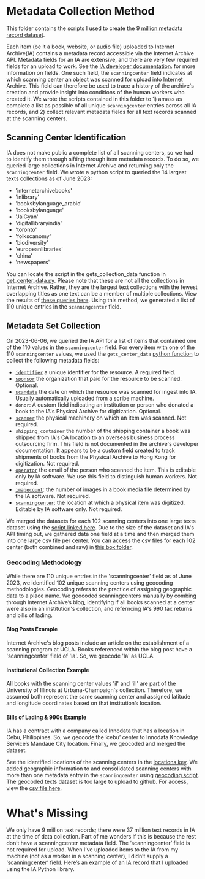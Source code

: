 # Metadata Collection Method
This folder contains the scripts I used to create the [9 million metadata record dataset](https://wustl.box.com/s/sd9nvxbh3hym7uycia5bul2a7cu4q9rn). 

Each item (be it a book, website, or audio file) uploaded to Internet Archive(IA) contains a metadata record accessible via the Internet Archive API. Metadata fields for an IA are extensive, and there are very few required fields for an upload to work. See the [IA developer documentation](https://archive.org/developers/metadata-schema/i). for more information on fields.  One such field, the `scanningcenter` field indicates at which scanning center an object was scanned for upload into Internet Archive. This field can therefore be used to trace a history of the archive's creation and provide insight into conditions of the human workers who created it. We wrote the scripts contained in this folder to 1) amass as complete a list as possible of all unique `scanningcenter` entries across all IA records, and 2) collect relevant metadata fields for all text records scanned at the scanning centers. 

## Scanning Center Identification
IA does not make public a complete list of all scanning centers, so we had to identify them through sifting through item metadata records. To do so, we queried large collections in Internet Archive and returning only the `scanningcenter` field. We wrote a python script to queried the 14 largest texts collections as of June 2023: 
- 'internetarchivebooks'
- 'inlibrary'
- 'booksbylanguage_arabic'
- 'booksbylanguage'
- 'JaiGyan'
- 'digitallibraryindia'
- 'toronto'
- 'folkscanomy'
- 'biodiversity'
- 'europeanlibraries'
- 'china'
- 'newspapers'

You can locate the script in the gets_collection_data function in [get_center_data.py](https://github.com/ers6/ia_scanning_labor_data/blob/516fe1ad2d14e1fa8e71ba74e31ebf9c349f2329/access-ia-metadata-records/get_center_data.py). Please note that these are not all the collections in Internet Archive. Rather, they are the largest text collections with the fewest overlapping titles as one text can be a member of multiple collections. View the results of [these queries here](https://wustl.app.box.com/folder/271952490091). Using this method, we generated a list of 110 unique entries in the `scanningcenter` field.

## Metadata Set Collection
On 2023-06-06, we queried the IA API for a list of items that contained one of the 110 values in the `scanningcenter` field. For every item with one of the 110 `scanningcenter` values, we used the `gets_center_data` [python function](https://github.com/ers6/ia_scanning_labor_data/blob/99eb04d13bea6a5a9bb153c29f777b5958c16a18/access-ia-metadata-records/get_center_data.py) to collect the following metadata fields: 

- [`identifier`](https://archive.org/developers/metadata-schema/index.html#identifier) a unique identifier for the resource. A required field.
- [`sponsor`](https://archive.org/developers/metadata-schema/index.html#sponsor) the organization that paid for the resource to be scanned. Optional. 
- [`scandate`](https://archive.org/developers/metadata-schema/index.html#scandate) the date on which the resource was scanned for ingest into IA. Usually automatically uploaded from a scribe machine. 
- `donor`: A custom field indicating an institution or person who donated a book to the IA's Physical Archive for digitization. Optional. 
- [`scanner`](https://archive.org/developers/metadata-schema/index.html#scanner) the physical machinery on which an item was scanned. Not required.
- `shipping_container` the number of the shipping container a book was shipped from IA's CA location to an overseas business process outsourcing firm. This field is not documented in the archive's developer documentation. It appears to be a custom field created to track shipments of books from the Physical Archive to Hong Kong for digitization. Not required.
- [`operator`](https://archive.org/developers/metadata-schema/index.html#operator) the email of the person who scanned the item. This is editable only by IA software. We use this field to distinguish human workers. Not required.
- [`imagecount`](https://archive.org/developers/metadata-schema/index.html#operator): the number of images in a book media file determined by the IA software. Not required. 
- [`scanningcenter`](https://archive.org/developers/metadata-schema/index.html#scanningcenter): the location at which a physical item was digitized. Editable by IA software only. Not required.

 We merged the datasets for each 102 scanning centers into one large texts dataset using the [script linked here](https://github.com/ers6/ia_scanning_labor_data/blob/5b6761ddd5385b9fde53c67d95dfa4e89cbdb47d/access-ia-metadata-records/get_center_data.py). Due to the size of the dataset and IA's API timing out, we gathered data one field at a time and then merged them into one large csv file per center. You can access the csv files for each 102 center (both combined and raw) in [this box folder](https://wustl.box.com/s/nigtbfcot4z17pk3by6h6kbijxtfgla9). 

### Geocoding Methodology
While there are 110 unique entries in the 'scanningcenter' field as of June 2023, we identified 102 unique scanning centers using geocoding methodologies. Geocoding refers to the practice of assigning geographic data to a place name. We geocoded scanningcenters manually by combing through Internet Archive’s blog, identifying if all books scanned at a center were also in an institution's collection, and referncing IA's 990 tax returns and bills of lading. 
#### Blog Posts Example
Internet Archive's blog posts include an article on the establishment of a scanning program at UCLA. Books referenced within the blog post have a 'scanningcenter' field of 'la'. So, we geocode 'la' as UCLA. 

#### Institutional Collection Example
All books with the scanning center values 'il' and 'ill' are part of the University of Illinois at Urbana-Champaign's collection. Therefore, we assumed both represent the same scanning center and assigned latitude and longitude coordinates based on that institution’s location. 

#### Bills of Lading & 990s Example 
IA has a contract with a company called Innodata that has a location in Cebu, Philippines. So, we geocode the ‘cebu’ center to Innodata Knowledge Service’s Mandaue City location.
Finally, we geocoded and merged the dataset. 

See the identified locations of the scanning centers in the [locations key](https://github.com/ers6/ia_scanning_labor_data/blob/96391c4acd75f4123cce3abb2aba074cb65de79a/location_key.csv). We added geographic information to and consolidated scanning centers with more than one metadata entry in the `scanningcenter` using [geocoding script](https://github.com/ers6/ia_scanning_labor_data/blob/main/access-ia-metadata-records/geocodes_text_dataset.py). The geocoded texts dataset is too large to upload to github. For access, view the [csv file here](https://wustl.box.com/s/etz5tswr99ie7rf5fqlu2lg8gvg3mryb). 

# What's Missing
We only have 9 million text records; there were 37 million text records in IA at the time of data collection. Part of me wonders if this is because the rest don’t  have a scanningcenter metadata field. The ‘scanningcenter’ field is not required for upload. When I’ve uploaded items to the IA from my machine (not as a worker in a scanning center), I didn’t supply a ‘scanningcenter’ field. Here’s an example of an IA record that I uploaded using the IA Python library. 
